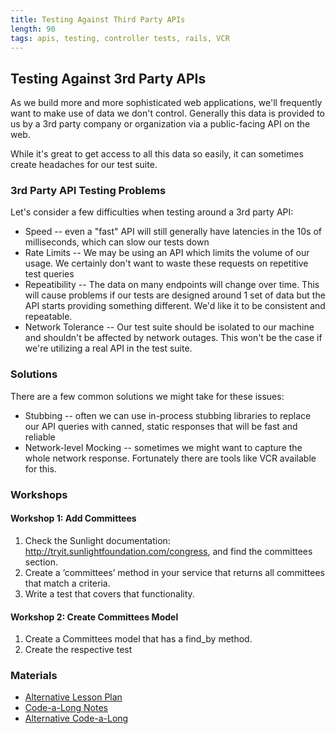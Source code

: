 ```yaml
---
title: Testing Against Third Party APIs
length: 90
tags: apis, testing, controller tests, rails, VCR
---
```


## Testing Against 3rd Party APIs

As we build more and more sophisticated web applications, we'll
frequently want to make use of data we don't control. Generally this
data is provided to us by a 3rd party company or organization via
a public-facing API on the web.

While it's great to get access to all this data so easily, it can
sometimes create headaches for our test suite.

### 3rd Party API Testing Problems

Let's consider a few difficulties when testing around a 3rd party
API:

* Speed -- even a "fast" API will still generally have latencies in the
10s of milliseconds, which can slow our tests down
* Rate Limits -- We may be using an API which limits the volume of our
usage. We certainly don't want to waste these requests on repetitive test
queries
* Repeatibility -- The data on many endpoints will change over time. This will
cause problems if our tests are designed around 1 set of data but the API
starts providing something different. We'd like it to be consistent and repeatable.
* Network Tolerance -- Our test suite should be isolated to our machine and
shouldn't be affected by network outages. This won't be the case if we're utilizing a real API
in the test suite.


### Solutions

There are a few common solutions we might take for these issues:

* Stubbing -- often we can use in-process stubbing libraries to replace our API
queries with canned, static responses that will be fast and reliable
* Network-level Mocking -- sometimes we might want to capture the whole
network response. Fortunately there are tools like VCR available for this.

### Workshops

#### Workshop 1: Add Committees

1. Check the Sunlight documentation: http://tryit.sunlightfoundation.com/congress, and find the committees section.
1. Create a ‘committees’ method in your service that returns all committees that match a criteria.
1. Write a test that covers that functionality.

#### Workshop 2: Create Committees Model

1. Create a Committees model that has a find_by method.
1. Create the respective test


### Materials

* [Alternative Lesson Plan](https://github.com/turingschool/lesson_plans/blob/master/ruby_04-apis_and_scalability/mocking_apis_v2.markdown)
* [Code-a-Long Notes](https://www.dropbox.com/s/3afogbj3qwuptj8/Turing%20-%20Testing%20an%20External%20API%20%28Notes%29.pages?dl=0)
* [Alternative Code-a-Long](https://www.dropbox.com/s/3x1vfhu9wdx2juj/Turing%20-%20Revisiting%20Testing%20an%20External%20API.pages?dl=0)
